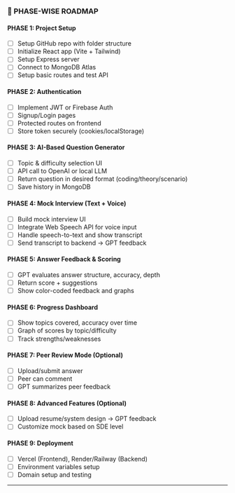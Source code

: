 
### 🧩 PHASE-WISE ROADMAP

#### **PHASE 1: Project Setup**

* [ ] Setup GitHub repo with folder structure
* [ ] Initialize React app (Vite + Tailwind)
* [ ] Setup Express server
* [ ] Connect to MongoDB Atlas
* [ ] Setup basic routes and test API

#### **PHASE 2: Authentication**

* [ ] Implement JWT or Firebase Auth
* [ ] Signup/Login pages
* [ ] Protected routes on frontend
* [ ] Store token securely (cookies/localStorage)

#### **PHASE 3: AI-Based Question Generator**

* [ ] Topic & difficulty selection UI
* [ ] API call to OpenAI or local LLM
* [ ] Return question in desired format (coding/theory/scenario)
* [ ] Save history in MongoDB

#### **PHASE 4: Mock Interview (Text + Voice)**

* [ ] Build mock interview UI
* [ ] Integrate Web Speech API for voice input
* [ ] Handle speech-to-text and show transcript
* [ ] Send transcript to backend → GPT feedback

#### **PHASE 5: Answer Feedback & Scoring**

* [ ] GPT evaluates answer structure, accuracy, depth
* [ ] Return score + suggestions
* [ ] Show color-coded feedback and graphs

#### **PHASE 6: Progress Dashboard**

* [ ] Show topics covered, accuracy over time
* [ ] Graph of scores by topic/difficulty
* [ ] Track strengths/weaknesses

#### **PHASE 7: Peer Review Mode (Optional)**

* [ ] Upload/submit answer
* [ ] Peer can comment
* [ ] GPT summarizes peer feedback

#### **PHASE 8: Advanced Features (Optional)**

* [ ] Upload resume/system design → GPT feedback
* [ ] Customize mock based on SDE level

#### **PHASE 9: Deployment**

* [ ] Vercel (Frontend), Render/Railway (Backend)
* [ ] Environment variables setup
* [ ] Domain setup and testing

---

